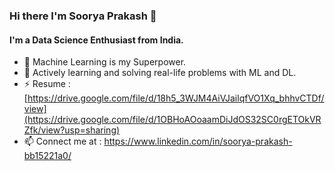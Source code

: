 ### Hi there I'm Soorya Prakash 👋


#### I'm a Data Science Enthusiast from India.


- 🌱 Machine Learning is my Superpower.
- 👯 Actively learning and solving real-life problems with ML and DL.
- ⚡ Resume :[https://drive.google.com/file/d/18h5_3WJM4AiVJailqfVO1Xq_bhhvCTDf/view](https://drive.google.com/file/d/1OBHoAOoaamDiJdOS32SC0rgETOkVRZfk/view?usp=sharing)
- 📫 Connect me at : https://www.linkedin.com/in/soorya-prakash-bb15221a0/



<!--
**Sooryak12/Sooryak12** is a ✨ _special_ ✨ repository because its `README.md` (this file) appears on your GitHub profile.

Here are some ideas to get you started:

- 🔭 I’m currently working on OCR and Sign Language Recognition Projects
- 🌱 Machine Learning is my Superpower.
- 👯 Actively learning and solving real-life problems with ML
- 🤔 I’m looking for help with ...
- 💬 Ask me about ...
- 📫 Connect me in : https://www.linkedin.com/in/soorya-prakash-bb15221a0/

-->


